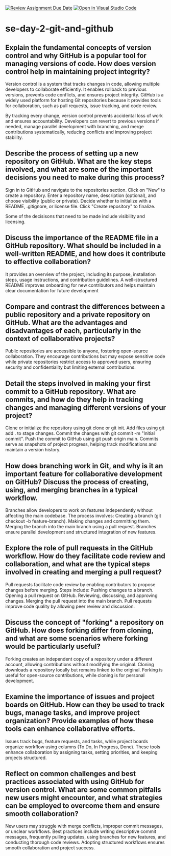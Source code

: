 [![Review Assignment Due Date](https://classroom.github.com/assets/deadline-readme-button-22041afd0340ce965d47ae6ef1cefeee28c7c493a6346c4f15d667ab976d596c.svg)](https://classroom.github.com/a/8wgCKhpZ)
[![Open in Visual Studio Code](https://classroom.github.com/assets/open-in-vscode-2e0aaae1b6195c2367325f4f02e2d04e9abb55f0b24a779b69b11b9e10269abc.svg)](https://classroom.github.com/online_ide?assignment_repo_id=18815595&assignment_repo_type=AssignmentRepo)
# se-day-2-git-and-github
## Explain the fundamental concepts of version control and why GitHub is a popular tool for managing versions of code. How does version control help in maintaining project integrity?
Version control is a system that tracks changes in code, allowing multiple developers to collaborate efficiently. It enables rollback to previous versions, prevents code conflicts, and ensures project integrity. GitHub is a widely used platform for hosting Git repositories because it provides tools for collaboration, such as pull requests, issue tracking, and code review.

By tracking every change, version control prevents accidental loss of work and ensures accountability. Developers can revert to previous versions if needed, manage parallel development with branching, and merge contributions systematically, reducing conflicts and improving project stability.

## Describe the process of setting up a new repository on GitHub. What are the key steps involved, and what are some of the important decisions you need to make during this process?
Sign in to GitHub and navigate to the repositories section.
Click on "New" to create a repository.
Enter a repository name, description (optional), and choose visibility (public or private).
Decide whether to initialize with a README, .gitignore, or license file.
Click "Create repository" to finalize.

Some of the decisisons that need to be made include visibility and licensing.

## Discuss the importance of the README file in a GitHub repository. What should be included in a well-written README, and how does it contribute to effective collaboration?
It provides an overview of the project, including its purpose, installation steps, usage instructions, and contribution guidelines. A well-structured README improves onboarding for new contributors and helps maintain clear documentation for future development

## Compare and contrast the differences between a public repository and a private repository on GitHub. What are the advantages and disadvantages of each, particularly in the context of collaborative projects?
Public repositories are accessible to anyone, fostering open-source collaboration. They encourage contributions but may expose sensitive code while private repositories restrict access to approved users, ensuring security and confidentiality but limiting external contributions.

## Detail the steps involved in making your first commit to a GitHub repository. What are commits, and how do they help in tracking changes and managing different versions of your project?
Clone or initialize the repository using git clone or git init.
Add files using git add . to stage changes.
Commit the changes with git commit -m "Initial commit".
Push the commit to GitHub using git push origin main.
Commits serve as snapshots of project progress, helping track modifications and maintain a version history.

## How does branching work in Git, and why is it an important feature for collaborative development on GitHub? Discuss the process of creating, using, and merging branches in a typical workflow.
Branches allow developers to work on features independently without affecting the main codebase. The process involves:
Creating a branch (git checkout -b feature-branch).
Making changes and committing them.
Merging the branch into the main branch using a pull request.
Branches ensure parallel development and structured integration of new features.

## Explore the role of pull requests in the GitHub workflow. How do they facilitate code review and collaboration, and what are the typical steps involved in creating and merging a pull request?
Pull requests facilitate code review by enabling contributors to propose changes before merging. Steps include:
Pushing changes to a branch.
Opening a pull request on GitHub.
Reviewing, discussing, and approving changes.
Merging the pull request into the main branch.
Pull requests improve code quality by allowing peer review and discussion.

## Discuss the concept of "forking" a repository on GitHub. How does forking differ from cloning, and what are some scenarios where forking would be particularly useful?
Forking creates an independent copy of a repository under a different account, allowing contributions without modifying the original. Cloning downloads a repository locally but remains linked to the original. Forking is useful for open-source contributions, while cloning is for personal development.

## Examine the importance of issues and project boards on GitHub. How can they be used to track bugs, manage tasks, and improve project organization? Provide examples of how these tools can enhance collaborative efforts.
Issues track bugs, feature requests, and tasks, while project boards organize workflow using columns (To Do, In Progress, Done). These tools enhance collaboration by assigning tasks, setting priorities, and keeping projects structured.

## Reflect on common challenges and best practices associated with using GitHub for version control. What are some common pitfalls new users might encounter, and what strategies can be employed to overcome them and ensure smooth collaboration?
New users may struggle with merge conflicts, improper commit messages, or unclear workflows. Best practices include writing descriptive commit messages, frequently pulling updates, using branches for new features, and conducting thorough code reviews. Adopting structured workflows ensures smooth collaboration and project success.
